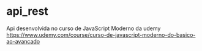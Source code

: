 # api_rest
Api desenvolvida no curso de JavaScript Moderno da udemy 
https://www.udemy.com/course/curso-de-javascript-moderno-do-basico-ao-avancado
